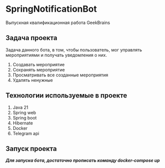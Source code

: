 # SpringNotificationBot
Выпускная квалификационная работа GeekBrains

## Задача проекта

Задача данного бота, в том, чтобы пользователь, мог управлять
мероприятиями и получать уведомления о них.
1. Создавать мероприятие
2. Сохранять мероприятие
3. Просматривать все созданные мероприятия
4. Удалять ненужные

## Технологии используемые в проекте

1. Java 21
2. Spring web
3. Spring boot
4. Hibernate
5. Docker
6. Telegram api

## Запуск проекта

***Для запуска бота, достаточно прописать команду
docker-compose up***
